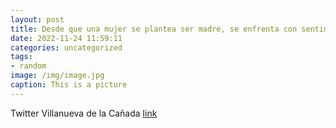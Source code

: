 ```yaml
---
layout: post
title: Desde que una mujer se plantea ser madre, se enfrenta con sentimientos y emociones especiales. En este 📹 de la EscuelaDeMaterni...
date: 2022-11-24 11:59:11
categories: uncategorized
tags:
- random
image: /img/image.jpg
caption: This is a picture
---
```

Twitter Villanueva de la Cañada [link](https://twitter.com/AytoVDLCanada/status/1595411096877387778)
